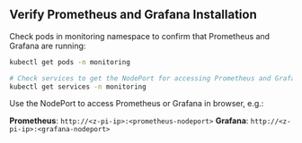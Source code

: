 ## Verify Prometheus and Grafana Installation

Check pods in monitoring namespace to confirm that Prometheus and Grafana are running:

```bash
kubectl get pods -n monitoring

# Check services to get the NodePort for accessing Prometheus and Grafana
kubectl get services -n monitoring
```

Use the NodePort to access Prometheus or Grafana in browser, e.g.:

**Prometheus**: `http://<z-pi-ip>:<prometheus-nodeport>`
**Grafana**: `http://<z-pi-ip>:<grafana-nodeport>`
